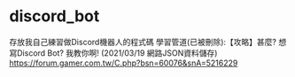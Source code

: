 # discord_bot
存放我自己練習做Discord機器人的程式碼
學習管道(已被刪除):【攻略】甚麼? 想寫Discord Bot? 我教你啊! (2021/03/19 網路JSON資料儲存)
https://forum.gamer.com.tw/C.php?bsn=60076&snA=5216229
